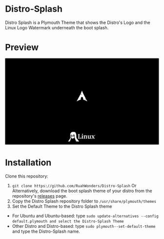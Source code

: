 # Distro-Splash
Distro Splash is a Plymouth Theme that shows the Distro's Logo and the Linux Logo Watermark underneath the boot splash.


# Preview
![1](preview.png)

# Installation
Clone this repository:
1. ``git clone https://github.com/RuahWonders/Distro-Splash``
Or Alternatively, download the boot splash theme of your distro from the repository's [releases](https://github.com/RuahWonders/Distro-Splash) page.
2. Copy the Distro Splash repository folder to ``/usr/share/plymouth/themes``
3. Set the Default Theme to the Distro Splash theme
- For Ubuntu and Ubuntu-based:
type ``sudo update-alternatives --config default.plymouth and select the Distro-Splash Theme``
- Other Distro and Distro-based:
type ``sudo plymouth--set-default-theme`` and type the Distro-Splash name.
